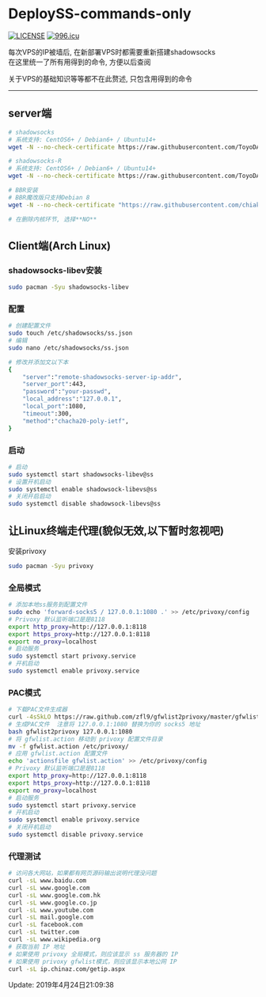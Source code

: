 # DeploySS-commands-only

[![LICENSE](https://img.shields.io/badge/license-Anti%20996-blue.svg)](https://github.com/996icu/996.ICU/blob/master/LICENSE)
[![996.icu](https://img.shields.io/badge/link-996.icu-red.svg)](https://996.icu)

每次VPS的IP被墙后, 在新部署VPS时都需要重新搭建shadowsocks  
在这里统一了所有用得到的命令, 方便以后查阅

关于VPS的基础知识等等都不在此赘述, 只包含用得到的命令

***

## server端

```bash
# shadowsocks
# 系统支持: CentOS6+ / Debian6+ / Ubuntu14+
wget -N --no-check-certificate https://raw.githubusercontent.com/ToyoDAdoubi/doubi/master/ss-go.sh && chmod +x ss-go.sh && bash ss-go.sh

# shadowsocks-R
# 系统支持: CentOS6+ / Debian6+ / Ubuntu14+
wget -N --no-check-certificate https://raw.githubusercontent.com/ToyoDAdoubi/doubi/master/ssr.sh && chmod +x ssr.sh && bash ssr.sh

# BBR安装
# BBR魔改版只支持Debian 8
wget -N --no-check-certificate "https://raw.githubusercontent.com/chiakge/Linux-NetSpeed/master/tcp.sh" && chmod +x tcp.sh && ./tcp.sh

# 在删除内核环节, 选择**NO**
```

## Client端(Arch Linux)

### shadowsocks-libev安装

```bash
sudo pacman -Syu shadowsocks-libev
```

### 配置

```bash
# 创建配置文件
sudo touch /etc/shadowsocks/ss.json
# 编辑
sudo nano /etc/shadowsocks/ss.json

# 修改并添加文以下本
{
    "server":"remote-shadowsocks-server-ip-addr",
    "server_port":443,
    "password":"your-passwd",
    "local_address":"127.0.0.1",
    "local_port":1080,
    "timeout":300,
    "method":"chacha20-poly-ietf",
}
```

### 启动

```bash
# 启动
sudo systemctl start shadowsocks-libev@ss
# 设置开机启动
sudo systemctl enable shadowsock-libevs@ss
# 关闭开启启动
sudo systemctl disable shadowsock-libevs@ss
```

## 让Linux终端走代理(貌似无效,以下暂时忽视吧)

安装privoxy

```bash
sudo pacman -Syu privoxy
```

### 全局模式

```bash
# 添加本地ss服务到配置文件
sudo echo 'forward-socks5 / 127.0.0.1:1080 .' >> /etc/privoxy/config
# Privoxy 默认监听端口是是8118
export http_proxy=http://127.0.0.1:8118
export https_proxy=http://127.0.0.1:8118
export no_proxy=localhost
# 启动服务
sudo systemctl start privoxy.service
# 开机启动
sudo systemctl enable privoxy.service
```

### PAC模式

```bash
# 下载PAC文件生成器
curl -4sSkLO https://raw.github.com/zfl9/gfwlist2privoxy/master/gfwlist2privoxy
# 生成PAC文件  注意将 127.0.0.1:1080 替换为你的 socks5 地址
bash gfwlist2privoxy 127.0.0.1:1080
# 将 gfwlist.action 移动到 privoxy 配置文件目录
mv -f gfwlist.action /etc/privoxy/
# 应用 gfwlist.action 配置文件
echo 'actionsfile gfwlist.action' >> /etc/privoxy/config
# Privoxy 默认监听端口是是8118
export http_proxy=http://127.0.0.1:8118
export https_proxy=http://127.0.0.1:8118
export no_proxy=localhost
# 启动服务
sudo systemctl start privoxy.service
# 开机启动
sudo systemctl enable privoxy.service
# 关闭开机启动
sudo systemctl disable privoxy.service
```

### 代理测试

```bash
# 访问各大网站，如果都有网页源码输出说明代理没问题
curl -sL www.baidu.com
curl -sL www.google.com
curl -sL www.google.com.hk
curl -sL www.google.co.jp
curl -sL www.youtube.com
curl -sL mail.google.com
curl -sL facebook.com
curl -sL twitter.com
curl -sL www.wikipedia.org
# 获取当前 IP 地址
# 如果使用 privoxy 全局模式，则应该显示 ss 服务器的 IP
# 如果使用 privoxy gfwlist模式，则应该显示本地公网 IP
curl -sL ip.chinaz.com/getip.aspx
```

Update: 2019年4月24日21:09:38
